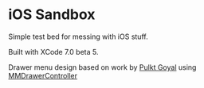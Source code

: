 iOS Sandbox
===========

Simple test bed for messing with iOS stuff.

Built with XCode 7.0 beta 5.

Drawer menu design based on work by [Pulkt Goyal](http://pulkitgoyal.in/side-drawer-navigation-for-ios/) using [MMDrawerController](https://github.com/mutualmobile/MMDrawerController)


